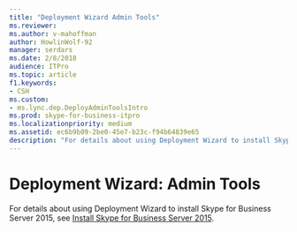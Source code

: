 ```yaml
---
title: "Deployment Wizard Admin Tools"
ms.reviewer: 
ms.author: v-mahoffman
author: HowlinWolf-92
manager: serdars
ms.date: 2/8/2018
audience: ITPro
ms.topic: article
f1.keywords:
- CSH
ms.custom:
- ms.lync.dep.DeployAdminToolsIntro
ms.prod: skype-for-business-itpro
ms.localizationpriority: medium
ms.assetid: ec6b9b09-2be0-45e7-b23c-f94b64839e65
description: "For details about using Deployment Wizard to install Skype for Business Server 2015, see Install Skype for Business Server 2015."
---
```


# Deployment Wizard: Admin Tools
 
For details about using Deployment Wizard to install Skype for Business Server 2015, see [Install Skype for Business Server 2015](../../deploy/install/install.md).
  

